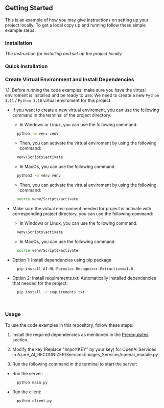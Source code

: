 ## Getting Started

This is an example of how you may give instructions on setting up your project locally.
To get a local copy up and running follow these simple example steps.

### Installation

_The Instruction for installing and set up the project locally._

### Quick Installation
  
### Create Virtual Environment and Install Dependencies

1.1. Before running the code examples, make sure you have the virtual enviroment is installed and be ready to use:
We need to create a new `Python 3.11` / `Python 3.10` virtual enviroment for this project.

* If you want to create a new virtual enviroment, you can use the following command in the terminal of the project directory:

  * In Windows or Linux, you can use the following command:
  
  ```bash
    python -m venv venv
  ```

  * Then, you can activate the virtual enviroment by using the following command:
  
  ```bash
    venv\Scripts\activate
  ```

  * In MacOs, you can use the following command:
  
  ```bash
    python3 -m venv venv
  ```

  * Then, you can activate the virtual enviroment by using the following command:
  
  ```bash
    source venv/Scripts/activate
  ```

* Make sure the virtual environment needed for project is activate with corresponding project directory, you can use the following command:

  * In Windows or Linux, you can use the following command:
  
  ```bash
    venv\Scripts\activate
  ```

  * In MacOs, you can use the following command:
  
  ```bash
    source venv/Scripts/activate
  ```

* Option 1: Install dependencies using pip package:
  
  ```bash
    pip install AI-ML-Formulas-Recognizer-Extraction==1.0
  ```
  
* Option 2: Install requirements.txt: Automatically installed dependencies that needed for the project:
  
  ```bash
    pip install -r requirements.txt
  ```

</br>

### Usage

To use the code examples in this repository, follow these steps:

1. Install the required dependencies as mentioned in the [Prerequisites](#prerequisites) section.

2. Modify the key (Replace "ImportKEY" by your key) for OpenAI Services in Azure_AI_RECOGNIZER/Services/Images_Services/openai_module.py

3. Run the following command in the terminal to start the server:

* Run the server:
  
  ```bash
    python main.py
  ```
  
* Run the client:
  
  ```bash
    python client.py
  ```

</br>
